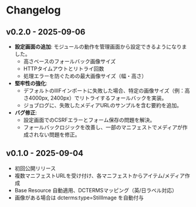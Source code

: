 # Changelog

## v0.2.0 - 2025-09-06
- **設定画面の追加**: モジュールの動作を管理画面から設定できるようになりました。
  - 高さベースのフォールバック画像サイズ
  - HTTPタイムアウトとリトライ回数
  - 処理エラーを防ぐための最大画像サイズ（幅・高さ）
- **堅牢性の強化**:
  - デフォルトのIIIFインポートに失敗した場合、特定の画像サイズ（例：高さ4000px, 2400px）でリトライするフォールバックを実装。
  - ジョブログに、失敗したメディアURLのサンプルを含む要約を追加。
- **バグ修正**:
  - 設定画面でのCSRFエラーとフォーム保存の問題を解決。
  - フォールバックロジックを改善し、一部のマニフェストでメディアが作成されない問題を修正。

## v0.1.0 - 2025-09-04
- 初回公開リリース
- 複数マニフェストURLを受け付け、各マニフェストからアイテム/メディア作成
- Base Resource 自動適用、DCTERMSマッピング（英/日ラベル対応）
- 画像がある場合は dcterms:type=StillImage を自動付与
